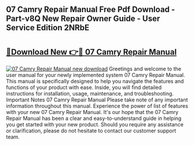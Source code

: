 ## 07 Camry Repair Manual Free Pdf Download - Part-v8Q New Repair Owner Guide - User Service Edition 2NRbE

# <h2><a href="http://bc82268.oget.top/?id=07+Camry+Repair+Manual">🔗Download New 👉🔴 07 Camry Repair Manual</a></h2>

[![07 Camry Repair Manual new download](https://i.imgur.com/5g1atiW.png)](http://bc82268.oget.top/?id=07+Camry+Repair+Manual)
Greetings and welcome to the user manual for your newly implemented system 07 Camry Repair Manual. This manual is specifically designed to help you navigate the features and functions of your product with ease. Inside, you will find detailed instructions for installation, usage, maintenance, and troubleshooting. Important Notes 07 Camry Repair Manual Please take note of any important information throughout this manual. Experience the power of list of features with your new 07 Camry Repair Manual. It's our hope that the 07 Camry Repair Manual has been a clear and easy-to-understand guide in helping you get started with your new product. Should you require any assistance or clarification, please do not hesitate to contact our customer support team.
